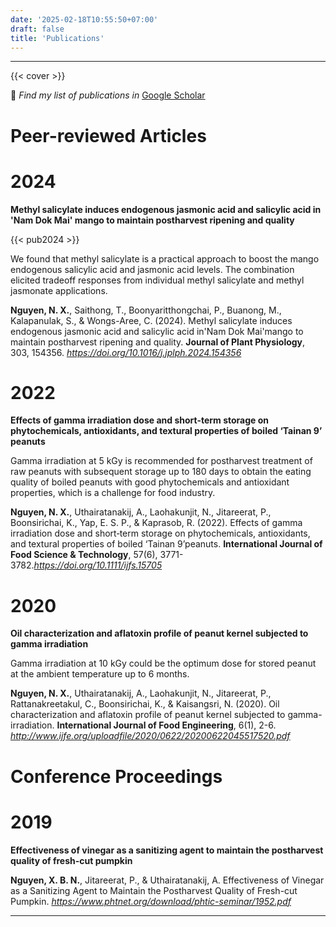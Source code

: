 ```yaml
---
date: '2025-02-18T10:55:50+07:00'
draft: false
title: 'Publications'
---
```

---
{{< cover >}}

🔎 *Find my list of publications in* [Google Scholar](https://scholar.google.com/citations?user=kUjOJhMAAAAJ&hl=vi)


# Peer-reviewed Articles
# 2024

**Methyl salicylate induces endogenous jasmonic acid and salicylic acid in 'Nam Dok Mai' mango to maintain postharvest ripening and quality**

{{< pub2024 >}}

We found that methyl salicylate is a practical approach to boost the mango endogenous salicylic acid and jasmonic acid levels. The combination elicited tradeoff responses from individual methyl salicylate and methyl jasmonate applications.

**Nguyen, N. X.**, Saithong, T., Boonyaritthongchai, P., Buanong, M., Kalapanulak, S., & Wongs-Aree, C. (2024). Methyl salicylate induces endogenous jasmonic acid and salicylic acid in'Nam Dok Mai'mango to maintain postharvest ripening and quality. **Journal of Plant Physiology**, 303, 154356.
*https://doi.org/10.1016/j.jplph.2024.154356*

# 2022

**Effects of gamma irradiation dose and short-term storage on phytochemicals, antioxidants, and textural properties of boiled ‘Tainan 9’ peanuts**

Gamma irradiation at 5 kGy is recommended for postharvest treatment of raw peanuts with subsequent storage up to 180 days to obtain the
eating quality of boiled peanuts with good phytochemicals and antioxidant properties, which is a challenge for food industry. 

**Nguyen, N. X.**, Uthairatanakij, A., Laohakunjit, N., Jitareerat, P., Boonsirichai, K., Yap, E. S. P., & Kaprasob, R. (2022). Effects of gamma irradiation dose and short‐term storage on phytochemicals, antioxidants, and textural properties of boiled ‘Tainan 9’peanuts. **International Journal of Food Science & Technology**, 57(6), 3771-3782.*https://doi.org/10.1111/ijfs.15705*

# 2020

**Oil characterization and aflatoxin profile of peanut kernel subjected to gamma irradiation**

Gamma irradiation at 10 kGy could be the optimum dose for stored peanut at the ambient temperature up to 6 months.

**Nguyen, N. X.**, Uthairatanakij, A., Laohakunjit, N., Jitareerat, P., Rattanakreetakul, C., Boonsirichai, K., & Kaisangsri, N. (2020). Oil characterization and aflatoxin profile of peanut kernel subjected to gamma-irradiation. **International Journal of Food Engineering**, 6(1), 2-6.
*http://www.ijfe.org/uploadfile/2020/0622/20200622045517520.pdf*

# Conference Proceedings

# 2019

**Effectiveness of vinegar as a sanitizing agent to maintain the postharvest quality of fresh-cut pumpkin**

**Nguyen, X. B. N.**, Jitareerat, P., & Uthairatanakij, A. Effectiveness of Vinegar as a Sanitizing Agent to Maintain the Postharvest Quality of Fresh-cut Pumpkin. *https://www.phtnet.org/download/phtic-seminar/1952.pdf*



---